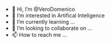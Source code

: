 - 👋 Hi, I’m @VeroDomenico
- 👀 I’m interested in Artifical Inteligence
- 🌱 I’m currently learning ...
- 💞️ I’m looking to collaborate on ...
- 📫 How to reach me ...

<!---
VeroDomenico/VeroDomenico is a ✨ special ✨ repository because its `README.md` (this file) appears on your GitHub profile.
You can click the Preview link to take a look at your changes.
--->
